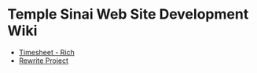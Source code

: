 # Temple Sinai Web Site Development Wiki

- [Timesheet - Rich](timesheet-rt.md)
- [Rewrite Project](rewrite.md)